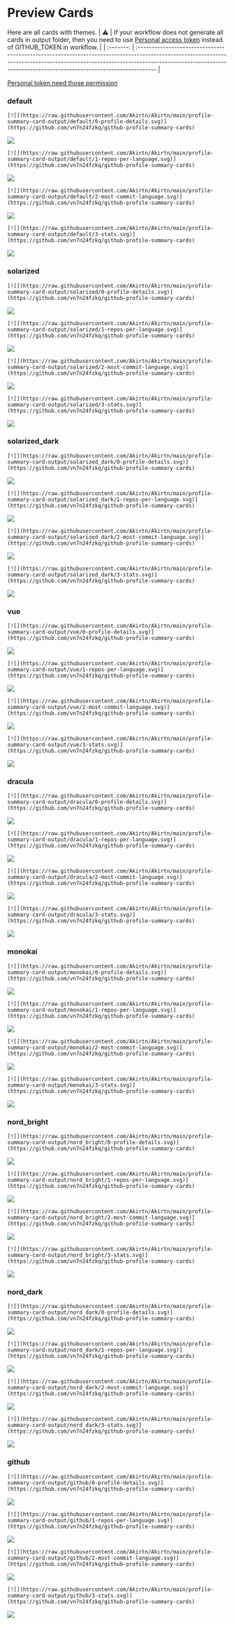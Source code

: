 
# Preview Cards

Here are all cards with themes.
| :warning: | If your workflow does not generate all cards in output folder, then you need to use [Personal access token](https://docs.github.com/en/actions/configuring-and-managing-workflows/creating-and-storing-encrypted-secrets) instead of GITHUB_TOKEN in workflow. |
| :-------: | :------------------------------------------------------------------------------------------------------------------------------------------------------------------------------------------------------------------------------------------------ |

[Personal token need those permission](https://github.com/vn7n24fzkq/github-profile-summary-cards/wiki/Personal-access-token-permissions)


### default


```
[![](https://raw.githubusercontent.com/Akirtn/Akirtn/main/profile-summary-card-output/default/0-profile-details.svg)](https://github.com/vn7n24fzkq/github-profile-summary-cards)
```
![](https://raw.githubusercontent.com/Akirtn/Akirtn/main/profile-summary-card-output/default/0-profile-details.svg)


```
[![](https://raw.githubusercontent.com/Akirtn/Akirtn/main/profile-summary-card-output/default/1-repos-per-language.svg)](https://github.com/vn7n24fzkq/github-profile-summary-cards)
```
![](https://raw.githubusercontent.com/Akirtn/Akirtn/main/profile-summary-card-output/default/1-repos-per-language.svg)


```
[![](https://raw.githubusercontent.com/Akirtn/Akirtn/main/profile-summary-card-output/default/2-most-commit-language.svg)](https://github.com/vn7n24fzkq/github-profile-summary-cards)
```
![](https://raw.githubusercontent.com/Akirtn/Akirtn/main/profile-summary-card-output/default/2-most-commit-language.svg)


```
[![](https://raw.githubusercontent.com/Akirtn/Akirtn/main/profile-summary-card-output/default/3-stats.svg)](https://github.com/vn7n24fzkq/github-profile-summary-cards)
```
![](https://raw.githubusercontent.com/Akirtn/Akirtn/main/profile-summary-card-output/default/3-stats.svg)


### solarized


```
[![](https://raw.githubusercontent.com/Akirtn/Akirtn/main/profile-summary-card-output/solarized/0-profile-details.svg)](https://github.com/vn7n24fzkq/github-profile-summary-cards)
```
![](https://raw.githubusercontent.com/Akirtn/Akirtn/main/profile-summary-card-output/solarized/0-profile-details.svg)


```
[![](https://raw.githubusercontent.com/Akirtn/Akirtn/main/profile-summary-card-output/solarized/1-repos-per-language.svg)](https://github.com/vn7n24fzkq/github-profile-summary-cards)
```
![](https://raw.githubusercontent.com/Akirtn/Akirtn/main/profile-summary-card-output/solarized/1-repos-per-language.svg)


```
[![](https://raw.githubusercontent.com/Akirtn/Akirtn/main/profile-summary-card-output/solarized/2-most-commit-language.svg)](https://github.com/vn7n24fzkq/github-profile-summary-cards)
```
![](https://raw.githubusercontent.com/Akirtn/Akirtn/main/profile-summary-card-output/solarized/2-most-commit-language.svg)


```
[![](https://raw.githubusercontent.com/Akirtn/Akirtn/main/profile-summary-card-output/solarized/3-stats.svg)](https://github.com/vn7n24fzkq/github-profile-summary-cards)
```
![](https://raw.githubusercontent.com/Akirtn/Akirtn/main/profile-summary-card-output/solarized/3-stats.svg)


### solarized_dark


```
[![](https://raw.githubusercontent.com/Akirtn/Akirtn/main/profile-summary-card-output/solarized_dark/0-profile-details.svg)](https://github.com/vn7n24fzkq/github-profile-summary-cards)
```
![](https://raw.githubusercontent.com/Akirtn/Akirtn/main/profile-summary-card-output/solarized_dark/0-profile-details.svg)


```
[![](https://raw.githubusercontent.com/Akirtn/Akirtn/main/profile-summary-card-output/solarized_dark/1-repos-per-language.svg)](https://github.com/vn7n24fzkq/github-profile-summary-cards)
```
![](https://raw.githubusercontent.com/Akirtn/Akirtn/main/profile-summary-card-output/solarized_dark/1-repos-per-language.svg)


```
[![](https://raw.githubusercontent.com/Akirtn/Akirtn/main/profile-summary-card-output/solarized_dark/2-most-commit-language.svg)](https://github.com/vn7n24fzkq/github-profile-summary-cards)
```
![](https://raw.githubusercontent.com/Akirtn/Akirtn/main/profile-summary-card-output/solarized_dark/2-most-commit-language.svg)


```
[![](https://raw.githubusercontent.com/Akirtn/Akirtn/main/profile-summary-card-output/solarized_dark/3-stats.svg)](https://github.com/vn7n24fzkq/github-profile-summary-cards)
```
![](https://raw.githubusercontent.com/Akirtn/Akirtn/main/profile-summary-card-output/solarized_dark/3-stats.svg)


### vue


```
[![](https://raw.githubusercontent.com/Akirtn/Akirtn/main/profile-summary-card-output/vue/0-profile-details.svg)](https://github.com/vn7n24fzkq/github-profile-summary-cards)
```
![](https://raw.githubusercontent.com/Akirtn/Akirtn/main/profile-summary-card-output/vue/0-profile-details.svg)


```
[![](https://raw.githubusercontent.com/Akirtn/Akirtn/main/profile-summary-card-output/vue/1-repos-per-language.svg)](https://github.com/vn7n24fzkq/github-profile-summary-cards)
```
![](https://raw.githubusercontent.com/Akirtn/Akirtn/main/profile-summary-card-output/vue/1-repos-per-language.svg)


```
[![](https://raw.githubusercontent.com/Akirtn/Akirtn/main/profile-summary-card-output/vue/2-most-commit-language.svg)](https://github.com/vn7n24fzkq/github-profile-summary-cards)
```
![](https://raw.githubusercontent.com/Akirtn/Akirtn/main/profile-summary-card-output/vue/2-most-commit-language.svg)


```
[![](https://raw.githubusercontent.com/Akirtn/Akirtn/main/profile-summary-card-output/vue/3-stats.svg)](https://github.com/vn7n24fzkq/github-profile-summary-cards)
```
![](https://raw.githubusercontent.com/Akirtn/Akirtn/main/profile-summary-card-output/vue/3-stats.svg)


### dracula


```
[![](https://raw.githubusercontent.com/Akirtn/Akirtn/main/profile-summary-card-output/dracula/0-profile-details.svg)](https://github.com/vn7n24fzkq/github-profile-summary-cards)
```
![](https://raw.githubusercontent.com/Akirtn/Akirtn/main/profile-summary-card-output/dracula/0-profile-details.svg)


```
[![](https://raw.githubusercontent.com/Akirtn/Akirtn/main/profile-summary-card-output/dracula/1-repos-per-language.svg)](https://github.com/vn7n24fzkq/github-profile-summary-cards)
```
![](https://raw.githubusercontent.com/Akirtn/Akirtn/main/profile-summary-card-output/dracula/1-repos-per-language.svg)


```
[![](https://raw.githubusercontent.com/Akirtn/Akirtn/main/profile-summary-card-output/dracula/2-most-commit-language.svg)](https://github.com/vn7n24fzkq/github-profile-summary-cards)
```
![](https://raw.githubusercontent.com/Akirtn/Akirtn/main/profile-summary-card-output/dracula/2-most-commit-language.svg)


```
[![](https://raw.githubusercontent.com/Akirtn/Akirtn/main/profile-summary-card-output/dracula/3-stats.svg)](https://github.com/vn7n24fzkq/github-profile-summary-cards)
```
![](https://raw.githubusercontent.com/Akirtn/Akirtn/main/profile-summary-card-output/dracula/3-stats.svg)


### monokai


```
[![](https://raw.githubusercontent.com/Akirtn/Akirtn/main/profile-summary-card-output/monokai/0-profile-details.svg)](https://github.com/vn7n24fzkq/github-profile-summary-cards)
```
![](https://raw.githubusercontent.com/Akirtn/Akirtn/main/profile-summary-card-output/monokai/0-profile-details.svg)


```
[![](https://raw.githubusercontent.com/Akirtn/Akirtn/main/profile-summary-card-output/monokai/1-repos-per-language.svg)](https://github.com/vn7n24fzkq/github-profile-summary-cards)
```
![](https://raw.githubusercontent.com/Akirtn/Akirtn/main/profile-summary-card-output/monokai/1-repos-per-language.svg)


```
[![](https://raw.githubusercontent.com/Akirtn/Akirtn/main/profile-summary-card-output/monokai/2-most-commit-language.svg)](https://github.com/vn7n24fzkq/github-profile-summary-cards)
```
![](https://raw.githubusercontent.com/Akirtn/Akirtn/main/profile-summary-card-output/monokai/2-most-commit-language.svg)


```
[![](https://raw.githubusercontent.com/Akirtn/Akirtn/main/profile-summary-card-output/monokai/3-stats.svg)](https://github.com/vn7n24fzkq/github-profile-summary-cards)
```
![](https://raw.githubusercontent.com/Akirtn/Akirtn/main/profile-summary-card-output/monokai/3-stats.svg)


### nord_bright


```
[![](https://raw.githubusercontent.com/Akirtn/Akirtn/main/profile-summary-card-output/nord_bright/0-profile-details.svg)](https://github.com/vn7n24fzkq/github-profile-summary-cards)
```
![](https://raw.githubusercontent.com/Akirtn/Akirtn/main/profile-summary-card-output/nord_bright/0-profile-details.svg)


```
[![](https://raw.githubusercontent.com/Akirtn/Akirtn/main/profile-summary-card-output/nord_bright/1-repos-per-language.svg)](https://github.com/vn7n24fzkq/github-profile-summary-cards)
```
![](https://raw.githubusercontent.com/Akirtn/Akirtn/main/profile-summary-card-output/nord_bright/1-repos-per-language.svg)


```
[![](https://raw.githubusercontent.com/Akirtn/Akirtn/main/profile-summary-card-output/nord_bright/2-most-commit-language.svg)](https://github.com/vn7n24fzkq/github-profile-summary-cards)
```
![](https://raw.githubusercontent.com/Akirtn/Akirtn/main/profile-summary-card-output/nord_bright/2-most-commit-language.svg)


```
[![](https://raw.githubusercontent.com/Akirtn/Akirtn/main/profile-summary-card-output/nord_bright/3-stats.svg)](https://github.com/vn7n24fzkq/github-profile-summary-cards)
```
![](https://raw.githubusercontent.com/Akirtn/Akirtn/main/profile-summary-card-output/nord_bright/3-stats.svg)


### nord_dark


```
[![](https://raw.githubusercontent.com/Akirtn/Akirtn/main/profile-summary-card-output/nord_dark/0-profile-details.svg)](https://github.com/vn7n24fzkq/github-profile-summary-cards)
```
![](https://raw.githubusercontent.com/Akirtn/Akirtn/main/profile-summary-card-output/nord_dark/0-profile-details.svg)


```
[![](https://raw.githubusercontent.com/Akirtn/Akirtn/main/profile-summary-card-output/nord_dark/1-repos-per-language.svg)](https://github.com/vn7n24fzkq/github-profile-summary-cards)
```
![](https://raw.githubusercontent.com/Akirtn/Akirtn/main/profile-summary-card-output/nord_dark/1-repos-per-language.svg)


```
[![](https://raw.githubusercontent.com/Akirtn/Akirtn/main/profile-summary-card-output/nord_dark/2-most-commit-language.svg)](https://github.com/vn7n24fzkq/github-profile-summary-cards)
```
![](https://raw.githubusercontent.com/Akirtn/Akirtn/main/profile-summary-card-output/nord_dark/2-most-commit-language.svg)


```
[![](https://raw.githubusercontent.com/Akirtn/Akirtn/main/profile-summary-card-output/nord_dark/3-stats.svg)](https://github.com/vn7n24fzkq/github-profile-summary-cards)
```
![](https://raw.githubusercontent.com/Akirtn/Akirtn/main/profile-summary-card-output/nord_dark/3-stats.svg)


### github


```
[![](https://raw.githubusercontent.com/Akirtn/Akirtn/main/profile-summary-card-output/github/0-profile-details.svg)](https://github.com/vn7n24fzkq/github-profile-summary-cards)
```
![](https://raw.githubusercontent.com/Akirtn/Akirtn/main/profile-summary-card-output/github/0-profile-details.svg)


```
[![](https://raw.githubusercontent.com/Akirtn/Akirtn/main/profile-summary-card-output/github/1-repos-per-language.svg)](https://github.com/vn7n24fzkq/github-profile-summary-cards)
```
![](https://raw.githubusercontent.com/Akirtn/Akirtn/main/profile-summary-card-output/github/1-repos-per-language.svg)


```
[![](https://raw.githubusercontent.com/Akirtn/Akirtn/main/profile-summary-card-output/github/2-most-commit-language.svg)](https://github.com/vn7n24fzkq/github-profile-summary-cards)
```
![](https://raw.githubusercontent.com/Akirtn/Akirtn/main/profile-summary-card-output/github/2-most-commit-language.svg)


```
[![](https://raw.githubusercontent.com/Akirtn/Akirtn/main/profile-summary-card-output/github/3-stats.svg)](https://github.com/vn7n24fzkq/github-profile-summary-cards)
```
![](https://raw.githubusercontent.com/Akirtn/Akirtn/main/profile-summary-card-output/github/3-stats.svg)

